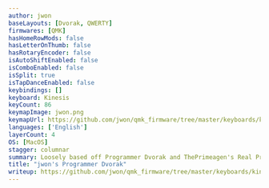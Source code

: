 ```yaml
---
author: jwon
baseLayouts: [Dvorak, QWERTY]
firmwares: [QMK]
hasHomeRowMods: false
hasLetterOnThumb: false
hasRotaryEncoder: false
isAutoShiftEnabled: false
isComboEnabled: false
isSplit: true
isTapDanceEnabled: false
keybindings: []
keyboard: Kinesis
keyCount: 86
keymapImage: jwon.png
keymapUrl: https://github.com/jwon/qmk_firmware/tree/master/keyboards/kinesis/keymaps/jwon
languages: ['English']
layerCount: 4
OS: [MacOS]
stagger: columnar
summary: Loosely based off Programmer Dvorak and ThePrimeagen's Real Programmer's Dvorak
title: "jwon's Programmer Dvorak"
writeup: https://github.com/jwon/qmk_firmware/tree/master/keyboards/kinesis/keymaps/jwon/readme.md
---
```

